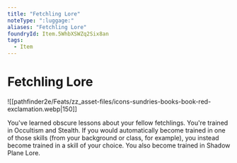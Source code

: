 ```yaml
---
title: "Fetchling Lore"
noteType: ":luggage:"
aliases: "Fetchling Lore"
foundryId: Item.5WhbXSWZq2Six8an
tags:
  - Item
---
```


# Fetchling Lore
![[pathfinder2e/Feats/zz_asset-files/icons-sundries-books-book-red-exclamation.webp|150]]

You've learned obscure lessons about your fellow fetchlings. You're trained in Occultism and Stealth. If you would automatically become trained in one of those skills (from your background or class, for example), you instead become trained in a skill of your choice. You also become trained in Shadow Plane Lore.
